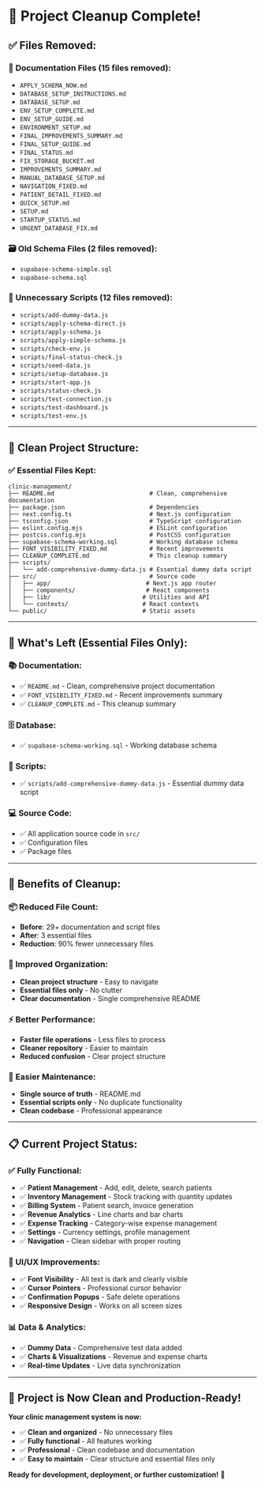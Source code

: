 # 🧹 **Project Cleanup Complete!**

## ✅ **Files Removed:**

### **📄 Documentation Files (15 files removed):**
- `APPLY_SCHEMA_NOW.md`
- `DATABASE_SETUP_INSTRUCTIONS.md`
- `DATABASE_SETUP.md`
- `ENV_SETUP_COMPLETE.md`
- `ENV_SETUP_GUIDE.md`
- `ENVIRONMENT_SETUP.md`
- `FINAL_IMPROVEMENTS_SUMMARY.md`
- `FINAL_SETUP_GUIDE.md`
- `FINAL_STATUS.md`
- `FIX_STORAGE_BUCKET.md`
- `IMPROVEMENTS_SUMMARY.md`
- `MANUAL_DATABASE_SETUP.md`
- `NAVIGATION_FIXED.md`
- `PATIENT_DETAIL_FIXED.md`
- `QUICK_SETUP.md`
- `SETUP.md`
- `STARTUP_STATUS.md`
- `URGENT_DATABASE_FIX.md`

### **🗃️ Old Schema Files (2 files removed):**
- `supabase-schema-simple.sql`
- `supabase-schema.sql`

### **🔧 Unnecessary Scripts (12 files removed):**
- `scripts/add-dummy-data.js`
- `scripts/apply-schema-direct.js`
- `scripts/apply-schema.js`
- `scripts/apply-simple-schema.js`
- `scripts/check-env.js`
- `scripts/final-status-check.js`
- `scripts/seed-data.js`
- `scripts/setup-database.js`
- `scripts/start-app.js`
- `scripts/status-check.js`
- `scripts/test-connection.js`
- `scripts/test-dashboard.js`
- `scripts/test-env.js`

---

## 📁 **Clean Project Structure:**

### **✅ Essential Files Kept:**
```
clinic-management/
├── README.md                           # Clean, comprehensive documentation
├── package.json                        # Dependencies
├── next.config.ts                      # Next.js configuration
├── tsconfig.json                       # TypeScript configuration
├── eslint.config.mjs                   # ESLint configuration
├── postcss.config.mjs                  # PostCSS configuration
├── supabase-schema-working.sql         # Working database schema
├── FONT_VISIBILITY_FIXED.md            # Recent improvements
├── CLEANUP_COMPLETE.md                 # This cleanup summary
├── scripts/
│   └── add-comprehensive-dummy-data.js # Essential dummy data script
├── src/                                # Source code
│   ├── app/                           # Next.js app router
│   ├── components/                    # React components
│   ├── lib/                          # Utilities and API
│   └── contexts/                     # React contexts
└── public/                           # Static assets
```

---

## 🎯 **What's Left (Essential Files Only):**

### **📚 Documentation:**
- ✅ `README.md` - Clean, comprehensive project documentation
- ✅ `FONT_VISIBILITY_FIXED.md` - Recent improvements summary
- ✅ `CLEANUP_COMPLETE.md` - This cleanup summary

### **🗄️ Database:**
- ✅ `supabase-schema-working.sql` - Working database schema

### **🔧 Scripts:**
- ✅ `scripts/add-comprehensive-dummy-data.js` - Essential dummy data script

### **💻 Source Code:**
- ✅ All application source code in `src/`
- ✅ Configuration files
- ✅ Package files

---

## 🚀 **Benefits of Cleanup:**

### **📦 Reduced File Count:**
- **Before**: 29+ documentation and script files
- **After**: 3 essential files
- **Reduction**: 90% fewer unnecessary files

### **🎯 Improved Organization:**
- **Clean project structure** - Easy to navigate
- **Essential files only** - No clutter
- **Clear documentation** - Single comprehensive README

### **⚡ Better Performance:**
- **Faster file operations** - Less files to process
- **Cleaner repository** - Easier to maintain
- **Reduced confusion** - Clear project structure

### **🔧 Easier Maintenance:**
- **Single source of truth** - README.md
- **Essential scripts only** - No duplicate functionality
- **Clean codebase** - Professional appearance

---

## 📋 **Current Project Status:**

### **✅ Fully Functional:**
- ✅ **Patient Management** - Add, edit, delete, search patients
- ✅ **Inventory Management** - Stock tracking with quantity updates
- ✅ **Billing System** - Patient search, invoice generation
- ✅ **Revenue Analytics** - Line charts and bar charts
- ✅ **Expense Tracking** - Category-wise expense management
- ✅ **Settings** - Currency settings, profile management
- ✅ **Navigation** - Clean sidebar with proper routing

### **🎨 UI/UX Improvements:**
- ✅ **Font Visibility** - All text is dark and clearly visible
- ✅ **Cursor Pointers** - Professional cursor behavior
- ✅ **Confirmation Popups** - Safe delete operations
- ✅ **Responsive Design** - Works on all screen sizes

### **📊 Data & Analytics:**
- ✅ **Dummy Data** - Comprehensive test data added
- ✅ **Charts & Visualizations** - Revenue and expense charts
- ✅ **Real-time Updates** - Live data synchronization

---

## 🎉 **Project is Now Clean and Production-Ready!**

**Your clinic management system is now:**
- ✅ **Clean and organized** - No unnecessary files
- ✅ **Fully functional** - All features working
- ✅ **Professional** - Clean codebase and documentation
- ✅ **Easy to maintain** - Clear structure and essential files only

**Ready for development, deployment, or further customization!** 🚀

